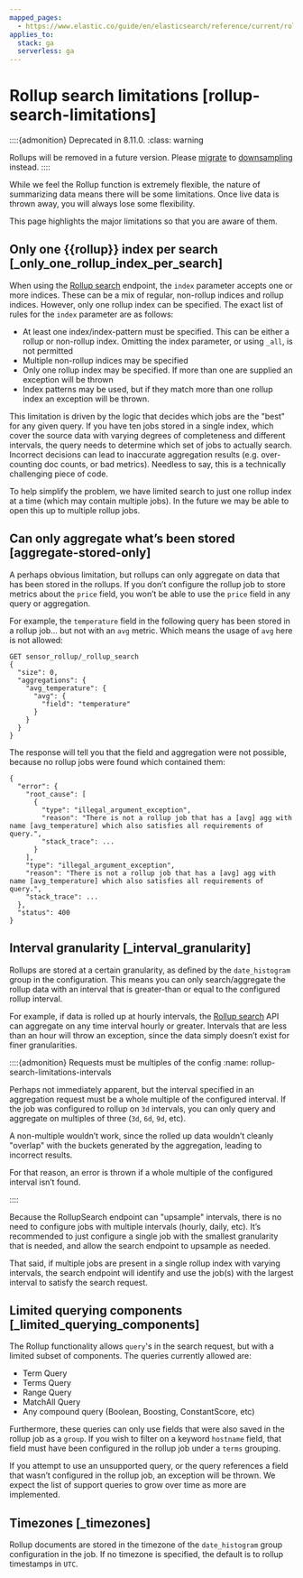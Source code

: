 ```yaml
---
mapped_pages:
  - https://www.elastic.co/guide/en/elasticsearch/reference/current/rollup-search-limitations.html
applies_to:
  stack: ga
  serverless: ga
---
```


# Rollup search limitations [rollup-search-limitations]

::::{admonition} Deprecated in 8.11.0.
:class: warning

Rollups will be removed in a future version. Please [migrate](migrating-from-rollup-to-downsampling.md) to [downsampling](../../data-store/data-streams/downsampling-time-series-data-stream.md) instead.
::::


While we feel the Rollup function is extremely flexible, the nature of summarizing data means there will be some limitations. Once live data is thrown away, you will always lose some flexibility.

This page highlights the major limitations so that you are aware of them.


## Only one {{rollup}} index per search [_only_one_rollup_index_per_search] 

When using the [Rollup search](https://www.elastic.co/docs/api/doc/elasticsearch/operation/operation-rollup-rollup-search) endpoint, the `index` parameter accepts one or more indices. These can be a mix of regular, non-rollup indices and rollup indices. However, only one rollup index can be specified. The exact list of rules for the `index` parameter are as follows:

* At least one index/index-pattern must be specified. This can be either a rollup or non-rollup index. Omitting the index parameter, or using `_all`, is not permitted
* Multiple non-rollup indices may be specified
* Only one rollup index may be specified. If more than one are supplied an exception will be thrown
* Index patterns may be used, but if they match more than one rollup index an exception will be thrown.

This limitation is driven by the logic that decides which jobs are the "best" for any given query. If you have ten jobs stored in a single index, which cover the source data with varying degrees of completeness and different intervals, the query needs to determine which set of jobs to actually search. Incorrect decisions can lead to inaccurate aggregation results (e.g. over-counting doc counts, or bad metrics). Needless to say, this is a technically challenging piece of code.

To help simplify the problem, we have limited search to just one rollup index at a time (which may contain multiple jobs). In the future we may be able to open this up to multiple rollup jobs.


## Can only aggregate what’s been stored [aggregate-stored-only] 

A perhaps obvious limitation, but rollups can only aggregate on data that has been stored in the rollups. If you don’t configure the rollup job to store metrics about the `price` field, you won’t be able to use the `price` field in any query or aggregation.

For example, the `temperature` field in the following query has been stored in a rollup job…​ but not with an `avg` metric. Which means the usage of `avg` here is not allowed:

```console
GET sensor_rollup/_rollup_search
{
  "size": 0,
  "aggregations": {
    "avg_temperature": {
      "avg": {
        "field": "temperature"
      }
    }
  }
}
```

The response will tell you that the field and aggregation were not possible, because no rollup jobs were found which contained them:

```console-result
{
  "error": {
    "root_cause": [
      {
        "type": "illegal_argument_exception",
        "reason": "There is not a rollup job that has a [avg] agg with name [avg_temperature] which also satisfies all requirements of query.",
        "stack_trace": ...
      }
    ],
    "type": "illegal_argument_exception",
    "reason": "There is not a rollup job that has a [avg] agg with name [avg_temperature] which also satisfies all requirements of query.",
    "stack_trace": ...
  },
  "status": 400
}
```


## Interval granularity [_interval_granularity] 

Rollups are stored at a certain granularity, as defined by the `date_histogram` group in the configuration. This means you can only search/aggregate the rollup data with an interval that is greater-than or equal to the configured rollup interval.

For example, if data is rolled up at hourly intervals, the [Rollup search](https://www.elastic.co/docs/api/doc/elasticsearch/operation/operation-rollup-rollup-search) API can aggregate on any time interval hourly or greater. Intervals that are less than an hour will throw an exception, since the data simply doesn’t exist for finer granularities.

::::{admonition} Requests must be multiples of the config
:name: rollup-search-limitations-intervals

Perhaps not immediately apparent, but the interval specified in an aggregation request must be a whole multiple of the configured interval. If the job was configured to rollup on `3d` intervals, you can only query and aggregate on multiples of three (`3d`, `6d`, `9d`, etc).

A non-multiple wouldn’t work, since the rolled up data wouldn’t cleanly "overlap" with the buckets generated by the aggregation, leading to incorrect results.

For that reason, an error is thrown if a whole multiple of the configured interval isn’t found.

::::


Because the RollupSearch endpoint can "upsample" intervals, there is no need to configure jobs with multiple intervals (hourly, daily, etc). It’s recommended to just configure a single job with the smallest granularity that is needed, and allow the search endpoint to upsample as needed.

That said, if multiple jobs are present in a single rollup index with varying intervals, the search endpoint will identify and use the job(s) with the largest interval to satisfy the search request.


## Limited querying components [_limited_querying_components] 

The Rollup functionality allows `query`'s in the search request, but with a limited subset of components. The queries currently allowed are:

* Term Query
* Terms Query
* Range Query
* MatchAll Query
* Any compound query (Boolean, Boosting, ConstantScore, etc)

Furthermore, these queries can only use fields that were also saved in the rollup job as a `group`. If you wish to filter on a keyword `hostname` field, that field must have been configured in the rollup job under a `terms` grouping.

If you attempt to use an unsupported query, or the query references a field that wasn’t configured in the rollup job, an exception will be thrown. We expect the list of support queries to grow over time as more are implemented.


## Timezones [_timezones] 

Rollup documents are stored in the timezone of the `date_histogram` group configuration in the job. If no timezone is specified, the default is to rollup timestamps in `UTC`.


